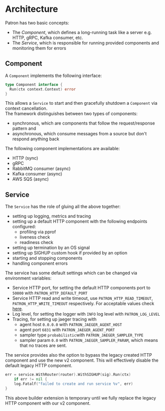# Architecture

Patron has two basic concepts:

- The *Component*, which defines a long-running task like a server e.g. HTTP, gRPC, Kafka consumer, etc.
- The *Service*, which is responsible for running provided components and monitoring them for errors

## Component

A `Component` implements the following interface:

```go
type Component interface {
  Run(ctx context.Context) error  
}
```

This allows a `Service` to start and then gracefully shutdown a `Component` via context cancellation.  
The framework distinguishes between two types of components:

- synchronous, which are components that follow the request/response pattern and
- asynchronous, which consume messages from a source but don't respond anything back

The following component implementations are available:

- HTTP (sync)
- gRPC
- RabbitMQ consumer (async)
- Kafka consumer (async)
- AWS SQS (async)

## Service

The `Service` has the role of gluing all the above together:

- setting up logging, metrics and tracing
- setting up a default HTTP component with the following endpoints configured:
  - profiling via pprof
  - liveness check
  - readiness check
- setting up termination by an OS signal
- setting up SIGHUP custom hook if provided by an option
- starting and stopping components
- handling component errors

The service has some default settings which can be changed via environment variables:

- Service HTTP port, for setting the default HTTP components port to `50000` with `PATRON_HTTP_DEFAULT_PORT`
- Service HTTP read and write timeout, use `PATRON_HTTP_READ_TIMEOUT`, `PATRON_HTTP_WRITE_TIMEOUT` respectively. For acceptable values check [here](https://golang.org/pkg/time/#ParseDuration).
- Log level, for setting the logger with `INFO` log level with `PATRON_LOG_LEVEL`
- Tracing, for setting up jaeger tracing with
  - agent host `0.0.0.0` with `PATRON_JAEGER_AGENT_HOST`
  - agent port `6831` with `PATRON_JAEGER_AGENT_PORT`
  - sampler type `probabilistic`with `PATRON_JAEGER_SAMPLER_TYPE`
  - sampler param `0.0` with `PATRON_JAEGER_SAMPLER_PARAM`, which means that no traces are sent.
  

The service provides also the option to bypass the legacy created HTTP component and use the new v2 component.
This will effectively disable the default legacy HTTP component.

```go
err = service.WithRouter(router).WithSIGHUP(sig).Run(ctx)
    if err != nil {
    log.Fatalf("failed to create and run service %v", err)
}
```

This above builder extension is temporary until we fully replace the legacy HTTP component with our v2 component.